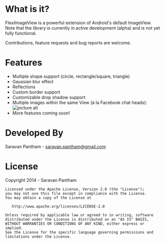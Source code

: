 What is it?
==============

FlexiImageView is a powerful extension of Android's default ImageView. Note that the library is currently in active development (alpha) and is not yet fully functional. 

Contributions, feature requests and bug reports are welcome. 

Features
========

* Multiple shape support (circle, rectangle/square, triangle)
* Gaussian blur effect
* Reflections
* Custom border support
* Customizable drop shadow support
* Multiple images within the same View (à la Facebook chat heads): 
![picture alt](http://www.textually.org/textually/archives/2013/04/09/fb-home-chat-heads-100032180-medium.jpg "Multiple images example")
* More features coming soon!

Developed By
============

Saravan Pantham - saravan.pantham@gmail.com

License
========

Copyright 2014 - Saravan Pantham

    Licensed under the Apache License, Version 2.0 (the "License");
    you may not use this file except in compliance with the License.
    You may obtain a copy of the License at

       http://www.apache.org/licenses/LICENSE-2.0

    Unless required by applicable law or agreed to in writing, software
    distributed under the License is distributed on an "AS IS" BASIS,
    WITHOUT WARRANTIES OR CONDITIONS OF ANY KIND, either express or implied.
    See the License for the specific language governing permissions and
    limitations under the License.
